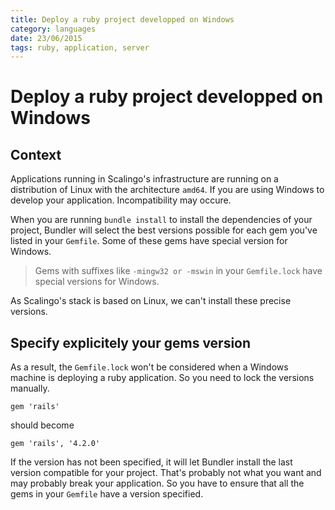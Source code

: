 ```yaml
---
title: Deploy a ruby project developped on Windows
category: languages
date: 23/06/2015
tags: ruby, application, server
---
```


# Deploy a ruby project developped on Windows

## Context

Applications running in Scalingo's infrastructure are running on a distribution of Linux
with the architecture `amd64`. If you are using Windows to develop your application. Incompatibility
may occure.

When you are running `bundle install` to install the dependencies of your project, Bundler will
select the best versions possible for each gem you've listed in your `Gemfile`. Some of these gems
have special version for Windows.

> Gems with suffixes like `-mingw32 or -mswin` in your `Gemfile.lock` have special versions for Windows.

As Scalingo's stack is based on Linux, we can't install these precise versions.

## Specify explicitely your gems version

As a result, the `Gemfile.lock` won't be considered when a Windows machine is deploying a ruby application.
So you need to lock the versions manually.

```
gem 'rails'
```

should become 

```
gem 'rails', '4.2.0'
```

If the version has not been specified, it will let Bundler install the last version compatible for your
project. That's probably not what you want and may probably break your application. So you have to ensure
that all the gems in your `Gemfile` have a version specified.

